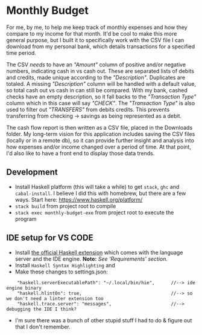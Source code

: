 # Monthly Budget

For me, by me, to help me keep track of monthly expenses and how they compare to my income for that month. It'd be cool to make this more general purpose, but I built it to specifically work with the CSV file I can download from my personal bank, which details transactions for a specified time period.

The CSV _needs_ to have an _"Amount"_ column of positive and/or negative numbers, indicating cash in vs cash out. These are separated lists of debits and credits, made unique according to the _"Description"_. Duplicates are totaled. A missing _"Description"_ column will be handled with a default value, so total cash out vs cash in can still be compared. With my bank, cashed checks have an empty description, so it fall backs to the _"Transaction Type"_ column which in this case will say _"CHECK"_. The _"Transaction Type"_ is also used to filter out _"TRANSFERS"_ from debits credits. This prevents transferring from checking -> savings as being represented as a debit.

The cash flow report is then written as a CSV file, placed in the Downloads folder. My long-term vision for this application includes saving the CSV files (locally or in a remote db), so it can provide further insight and analysis into how expenses and/or income changed over a period of time. At that point, I'd also like to have a front end to display those data trends.

## Development

- Install Haskell platform (this will take a while) to get `stack`, `ghc` and `cabal-install`. I believe I did this with homebrew, but there are a few ways. Start here: https://www.haskell.org/platform/
- `stack build` from project root to compile
- `stack exec monthly-budget-exe` from project root to execute the program

## IDE setup for VS CODE

- Install [the official Haskell extension](https://marketplace.visualstudio.com/items?itemName=haskell.haskell) which comes with the language server and the IDE engine. **Note:** _See 'Requirements' section._
- Install `Haskell Syntax Highlighting` and
- Make these changes to settings.json:

```
    "haskell.serverExecutablePath": "~/.local/bin/hie",      //--> ide engine binary
    "haskell.hlintOn": true,                                 //--> so we don't need a linter extension too
    "haskell.trace.server": "messages",                      //--> debugging the IDE I think?
```

- I'm sure there was a bunch of other stupid stuff I had to do & figure out that I don't remember.

